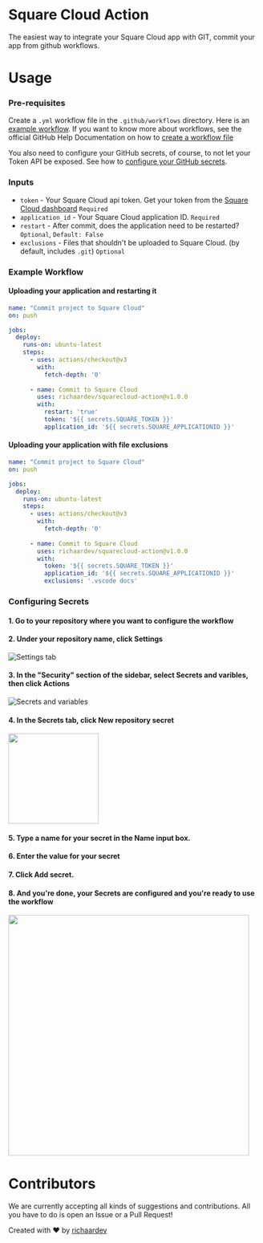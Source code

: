 # Square Cloud Action
The easiest way to integrate your Square Cloud app with GIT, commit your app from github workflows.

# Usage

### Pre-requisites
Create a `.yml` workflow file in the `.github/workflows` directory. Here is an [example workflow](#example-workflow). If you want to know more about workflows, see the official GitHub Help Documentation on how to [create a workflow file](https://docs.github.com/en/actions/using-workflows#creating-a-workflow-file)

You also need to configure your GitHub secrets, of course, to not let your Token API be exposed. See how to [configure your GitHub secrets](#configuring-secrets).

### Inputs
- `token` - Your Square Cloud api token. Get your token from the [Square Cloud dashboard](https://squarecloud.app/dashboard/me) `Required`
- `application_id` - Your Square Cloud application ID. `Required`
- `restart` - After commit, does the application need to be restarted? `Optional`, `Default: False`
- `exclusions` - Files that shouldn't be uploaded to Square Cloud. (by default, includes `.git`) `Optional`

### Example Workflow
#### Uploading your application and restarting it
```yml
name: "Commit project to Square Cloud"
on: push

jobs:
  deploy:
    runs-on: ubuntu-latest
    steps:
      - uses: actions/checkout@v3
        with:
          fetch-depth: '0'
          
      - name: Commit to Square Cloud
        uses: richaardev/squarecloud-action@v1.0.0
        with:
          restart: 'true'
          token: '${{ secrets.SQUARE_TOKEN }}'
          application_id: '${{ secrets.SQUARE_APPLICATIONID }}'
```

#### Uploading your application with file exclusions
```yml
name: "Commit project to Square Cloud"
on: push

jobs:
  deploy:
    runs-on: ubuntu-latest
    steps:
      - uses: actions/checkout@v3
        with:
          fetch-depth: '0'
          
      - name: Commit to Square Cloud
        uses: richaardev/squarecloud-action@v1.0.0
        with:
          token: '${{ secrets.SQUARE_TOKEN }}'
          application_id: '${{ secrets.SQUARE_APPLICATIONID }}'
          exclusions: '.vscode docs'
```

### Configuring Secrets
#### 1. Go to your repository where you want to configure the workflow
#### 2. Under your repository name, click **Settings**

![Settings tab](https://cdn.discordapp.com/attachments/646857534963056661/1071150086379274240/image.png)

#### 3. In the "Security" section of the sidebar, select **Secrets and varibles**, then click **Actions**

![Secrets and variables](https://cdn.discordapp.com/attachments/646857534963056661/1071150900455931925/image.png)

#### 4. In the **Secrets** tab, click **New repository secret**

<img src="https://media.discordapp.net/attachments/646857534963056661/1071152354491121754/image.png" height="180"></img>

#### 5. Type a name for your secret in the **Name** input box.
#### 6. Enter the value for your secret
#### 7. Click **Add secret.**
#### 8. And you're done, your Secrets are configured and you're ready to use the workflow

<img src="https://cdn.discordapp.com/attachments/646857534963056661/1071153498282004490/image.png" height="480"></img>

# Contributors
We are currently accepting all kinds of suggestions and contributions. All you have to do is open an Issue or a Pull Request!

Created with ❤ by [richaardev](https://github.com/richaardev)
